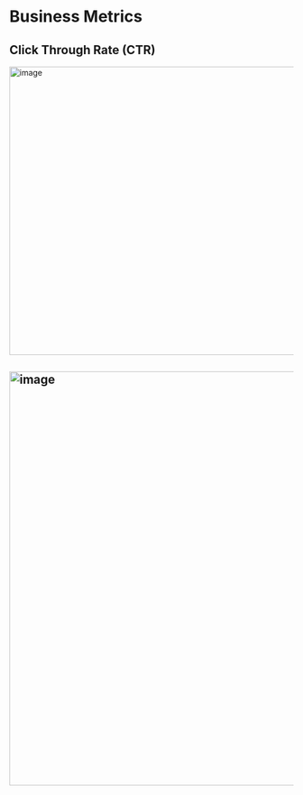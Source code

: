 # Business Metrics
## Click Through Rate (CTR)
<img width="512" alt="image" src="https://github.com/user-attachments/assets/0b30f2ff-0aa3-4bef-a48f-da8f6fa3e867" />

## <img width="735" alt="image" src="https://github.com/user-attachments/assets/6b263d82-75d0-4848-99bd-e860f5c7ed41" />

